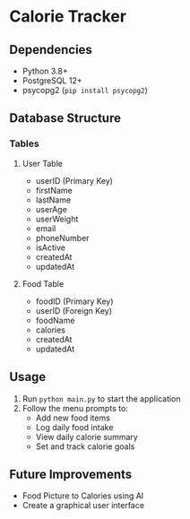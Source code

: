 # Calorie Tracker

## Dependencies
- Python 3.8+
- PostgreSQL 12+
- psycopg2 (`pip install psycopg2`)

## Database Structure
### Tables
1. User Table
   - userID (Primary Key)
   - firstName
   - lastName 
   - userAge
   - userWeight
   - email
   - phoneNumber
   - isActive
   - createdAt
   - updatedAt

2. Food Table
   - foodID (Primary Key)
   - userID (Foreign Key)
   - foodName
   - calories
   - createdAt
   - updatedAt

## Usage
1. Run `python main.py` to start the application
2. Follow the menu prompts to:
   - Add new food items
   - Log daily food intake
   - View daily calorie summary
   - Set and track calorie goals

## Future Improvements
- Food Picture to Calories using AI
- Create a graphical user interface